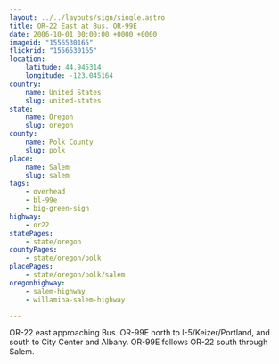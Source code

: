 ```yaml
---
layout: ../../layouts/sign/single.astro
title: OR-22 East at Bus. OR-99E
date: 2006-10-01 00:00:00 +0000 +0000
imageid: "1556530165"
flickrid: "1556530165"
location:
    latitude: 44.945314
    longitude: -123.045164
country:
    name: United States
    slug: united-states
state:
    name: Oregon
    slug: oregon
county:
    name: Polk County
    slug: polk
place:
    name: Salem
    slug: salem
tags:
    - overhead
    - bl-99e
    - big-green-sign
highway:
    - or22
statePages:
    - state/oregon
countyPages:
    - state/oregon/polk
placePages:
    - state/oregon/polk/salem
oregonhighway:
    - salem-highway
    - willamina-salem-highway

---
```

OR-22 east approaching Bus. OR-99E north to I-5/Keizer/Portland, and south to City Center and Albany.  OR-99E follows OR-22 south through Salem.